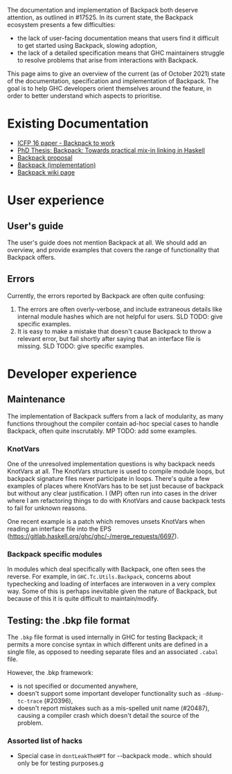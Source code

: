 The documentation and implementation of Backpack both deserve attention, as outlined in #17525. In its current state, the Backpack ecosystem presents a few difficulties:

- the lack of user-facing documentation means that users find it difficult to get started using Backpack, slowing adoption,
- the lack of a detailed specification means that GHC maintainers struggle to resolve problems that arise from interactions with Backpack.

This page aims to give an overview of the current (as of October 2021) state of the documentation, specification and implementation of Backpack. The goal is to help GHC developers orient themselves around the feature, in order to better understand which aspects to prioritise.

# Existing Documentation

* [ICFP 16 paper - Backpack to work](https://www.microsoft.com/en-us/research/wp-content/uploads/2016/07/backpack-2016.pdf)
* [PhD Thesis: Backpack: Towards practical mix-in linking in Haskell](https://github.com/ezyang/thesis/releases/download/rev20170925/main.pdf)
* [Backpack proposal](https://github.com/ezyang/ghc-proposals/blob/9bdb9de01b2853298efa9b154f7af94db8bbc215/proposals/0000-backpack.rst)
* [Backpack (implementation)](https://github.com/ezyang/ghc-proposals/blob/backpack-impl/proposals/0000-backpack-impl.rst)
* [Backpack wiki page](https://gitlab.haskell.org/ghc/ghc/-/wikis/backpack)

# User experience

## User's guide

The user's guide does not mention Backpack at all. We should add an overview, and provide examples that covers the range of functionality that Backpack offers.

## Errors

Currently, the errors reported by Backpack are often quite confusing:

1. The errors are often overly-verbose, and include extraneous details like internal module hashes which are not helpful for users. SLD TODO: give specific examples.
2. It is easy to make a mistake that doesn't cause Backpack to throw a relevant error, but fail shortly after saying that an interface file is missing. SLD TODO: give specific examples.


# Developer experience

## Maintenance

The implementation of Backpack suffers from a lack of modularity, as many functions throughout the compiler contain ad-hoc special cases to handle Backpack, often quite inscrutably. MP TODO: add some examples.

### KnotVars

One of the unresolved implementation questions is why backpack needs KnotVars at all. The KnotVars structure is used to compile
module loops, but backpack signature files never participate in loops. There's quite a few examples of places where KnotVars
has to be set just because of backpack but without any clear justification. I (MP) often run into cases in the driver where
I am refactoring things to do with KnotVars and cause backpack tests to fail for unknown reasons.

One recent example is a patch which removes unsets KnotVars when reading an interface file
into the EPS (https://gitlab.haskell.org/ghc/ghc/-/merge_requests/6697).

### Backpack specific modules

In modules which deal specifically with Backpack, one often sees the reverse. For example, in `GHC.Tc.Utils.Backpack`, concerns about typechecking and loading of interfaces are interwoven in a very complex way. Some of this is perhaps inevitable given the nature of Backpack, but because of this it is quite difficult to maintain/modify.

## Testing: the .bkp file format

The `.bkp` file format is used internally in GHC for testing Backpack; it permits a more concise syntax in which different units are defined in a single file, as opposed to needing separate files and an associated `.cabal` file.

However, the .bkp framework:
  - is not specified or documented anywhere,
  - doesn't support some important developer functionality such as `-ddump-tc-trace` (#20396),
  - doesn't report mistakes such as a mis-spelled unit name (#20487), causing a compiler crash which doesn't detail the source of the problem.

### Assorted list of hacks

* Special case in `dontLeakTheHPT` for --backpack mode.. which should only be for testing purposes.g
